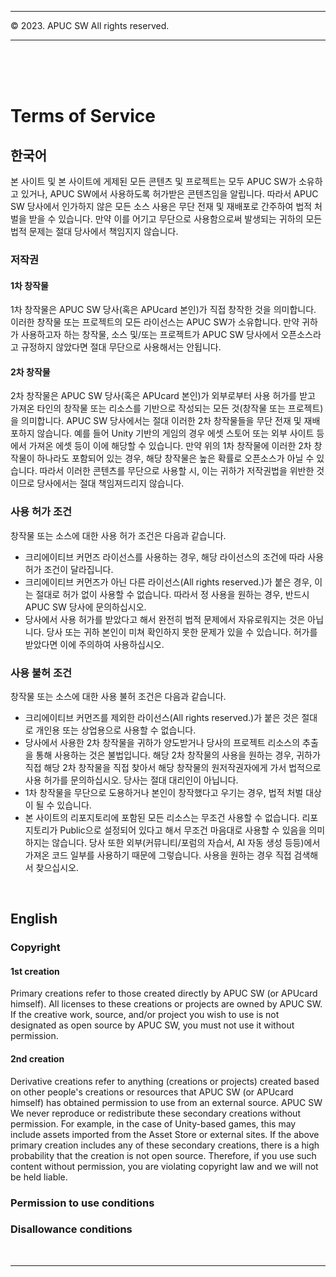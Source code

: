 ***
© 2023. APUC SW All rights reserved.
***
<br>
<br>
<br>

# Terms of Service

## 한국어
본 사이트 및 본 사이트에 게제된 모든 콘텐츠 및 프로젝트는 모두 APUC SW가 소유하고 있거나, APUC SW에서 사용하도록 허가받은 콘텐츠임을 알립니다. 따라서 APUC SW 당사에서 인가하지 않은 모든 소스 사용은 무단 전재 및 재배포로 간주하여 법적 처벌을 받을 수 있습니다. 만약 이를 어기고 무단으로 사용함으로써 발생되는 귀하의 모든 법적 문제는 절대 당사에서 책임지지 않습니다.

### 저작권

#### **1차 창작물**
1차 창작물은 APUC SW 당사(혹은 APUcard 본인)가 직접 창작한 것을 의미합니다. 이러한 창작물 또는 프로젝트의 모든 라이선스는 APUC SW가 소유합니다. 만약 귀하가 사용하고자 하는 창작물, 소스 및/또는 프로젝트가 APUC SW 당사에서 오픈소스라고 규정하지 않았다면 절대 무단으로 사용해서는 안됩니다.

#### **2차 창작물**
2차 창작물은 APUC SW 당사(혹은 APUcard 본인)가 외부로부터 사용 허가를 받고 가져온 타인의 창작물 또는 리소스를 기반으로 작성되는 모든 것(창작물 또는 프로젝트)을 의미합니다. APUC SW 당사에서는 절대 이러한 2차 창작물들을 무단 전재 및 재배포하지 않습니다. 예를 들어 Unity 기반의 게임의 경우 에셋 스토어 또는 외부 사이트 등에서 가져온 에셋 등이 이에 해당할 수 있습니다. 만약 위의 1차 창작물에 이러한 2차 창작물이 하나라도 포함되어 있는 경우, 해당 창작물은 높은 확률로 오픈소스가 아닐 수 있습니다. 따라서 이러한 콘텐츠를 무단으로 사용할 시, 이는 귀하가 저작권법을 위반한 것이므로 당사에서는 절대 책임져드리지 않습니다.

### 사용 허가 조건
창작물 또는 소스에 대한 사용 허가 조건은 다음과 같습니다.

- 크리에이티브 커먼즈 라이선스를 사용하는 경우, 해당 라이선스의 조건에 따라 사용 허가 조건이 달라집니다.
- 크리에이티브 커먼즈가 아닌 다른 라이선스(All rights reserved.)가 붙은 경우, 이는 절대로 허가 없이 사용할 수 없습니다. 따라서 정 사용을 원하는 경우, 반드시 APUC SW 당사에 문의하십시오.
- 당사에서 사용 허가를 받았다고 해서 완전히 법적 문제에서 자유로워지는 것은 아닙니다. 당사 또는 귀하 본인이 미쳐 확인하지 못한 문제가 있을 수 있습니다. 허가를 받았다면 이에 주의하여 사용하십시오.

### 사용 불허 조건
창작물 또는 소스에 대한 사용 불허 조건은 다음과 같습니다.

- 크리에이티브 커먼즈를 제외한 라이선스(All rights reserved.)가 붙은 것은 절대로 개인용 또는 상업용으로 사용할 수 없습니다.
- 당사에서 사용한 2차 창작물을 귀하가 양도받거나 당사의 프로젝트 리소스의 추출을 통해 사용하는 것은 불법입니다. 해당 2차 창작물의 사용을 원하는 경우, 귀하가 직접 해당 2차 창작물을 직접 찾아서 해당 창작물의 원저작권자에게 가서 법적으로 사용 허가를 문의하십시오. 당사는 절대 대리인이 아닙니다.
- 1차 창작물을 무단으로 도용하거나 본인이 창작했다고 우기는 경우, 법적 처벌 대상이 될 수 있습니다.
- 본 사이트의 리포지토리에 포함된 모든 리소스는 무조건 사용할 수 없습니다. 리포지토리가 Public으로 설정되어 있다고 해서 무조건 마음대로 사용할 수 있음을 의미하지는 않습니다. 당사 또한 외부(커뮤니티/포럼의 자습서, AI 자동 생성 등등)에서 가져온 코드 일부를 사용하기 때문에 그렇습니다. 사용을 원하는 경우 직접 검색해서 찾으십시오.

<br>

## English

### Copyright

#### **1st creation**
Primary creations refer to those created directly by APUC SW (or APUcard himself). All licenses to these creations or projects are owned by APUC SW. If the creative work, source, and/or project you wish to use is not designated as open source by APUC SW, you must not use it without permission.

#### **2nd creation**
Derivative creations refer to anything (creations or projects) created based on other people's creations or resources that APUC SW (or APUcard himself) has obtained permission to use from an external source. APUC SW We never reproduce or redistribute these secondary creations without permission. For example, in the case of Unity-based games, this may include assets imported from the Asset Store or external sites. If the above primary creation includes any of these secondary creations, there is a high probability that the creation is not open source. Therefore, if you use such content without permission, you are violating copyright law and we will not be held liable.

### Permission to use conditions

### Disallowance conditions

<br>

---
